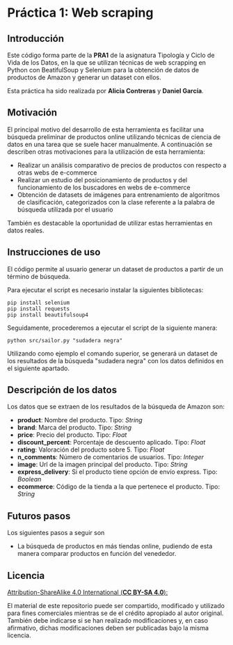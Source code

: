 # Práctica 1: Web scraping

## Introducción

Este código forma parte de la **PRA1** de la asignatura Tipología y Ciclo de Vida de los Datos, en la que se utilizan técnicas de web scrapping en Python con BeatifulSoup y Selenium para la obtención  de datos de productos de Amazon y generar un dataset con ellos. 

Esta práctica ha sido realizada por **Alicia Contreras** y **Daniel García**.

## Motivación

El principal motivo del desarrollo de esta herramienta es facilitar una búsqueda preliminar de productos online utilizando técnicas de ciencia de datos en una tarea que se suele hacer manualmente. A continuación se describen otras motivaciones para la utilización de esta herramienta:

* Realizar un análisis comparativo de precios de productos con respecto a otras webs de e-commerce
* Realizar un estudio del posicionamiento de productos y del funcionamiento de los buscadores en webs de e-commerce
* Obtención de datasets de imágenes para entrenamiento de algoritmos de clasificación, categorizados con la clase referente a la palabra de búsqueda utilizada por el usuario

También es destacable la oportunidad de utilizar estas herramientas en datos reales.

## Instrucciones de uso

El código permite al usuario generar un dataset de productos a partir de un término de búsqueda.

Para ejecutar el script es necesario instalar la siguientes bibliotecas:

```
pip install selenium
pip install requests
pip install beautifulsoup4
```

Seguidamente, procederemos a ejecutar el script de la siguiente manera:

```
python src/sailor.py "sudadera negra"
```

Utilizando como ejemplo el comando superior, se generará un dataset de los resultados de la búsqueda "sudadera negra" con los datos definidos en el siguiente apartado.


## Descripción de los datos

Los datos que se extraen de los resultados de la búsqueda de Amazon son:

* **product**: Nombre del producto. Tipo: *String*
* **brand**: Marca del producto. Tipo: *String*
* **price**: Precio del producto. Tipo: *Float*
* **discount_percent**: Porcentaje de descuento aplicado. Tipo: *Float*
* **rating**: Valoración del producto sobre 5. Tipo: *Float*
* **n_comments**: Número de comentarios de usuarios. Tipo: *Integer*
* **image**: Url de la imagen principal del producto. Tipo: *String*
* **express_delivery**: Si el producto tiene opción de envío express. Tipo: *Boolean*
* **ecommerce**: Código de la tienda a la que pertenece el producto. Tipo: *String*


## Futuros pasos

Los siguientes pasos a seguir son 

*   La búsqueda de productos en más tiendas online, pudiendo de esta manera comparar productos en función del venededor.
## Licencia

<ins>Attribution-ShareAlike 4.0 International (**CC BY-SA 4.0**):</ins>

El material de este repositorio puede ser compartido, modificado y utilizado para fines comerciales mientras se de el crédito apropiado al autor original. También debe indicarse si se han realizado modificaciones y, en caso afirmativo, dichas modificaciones deben ser publicadas bajo la misma licencia.